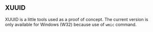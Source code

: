 XUUID
-----

XUUID is a little tools used as a proof of concept. 
The current version is only available for Windows (W32) because use of `wmic` command.
